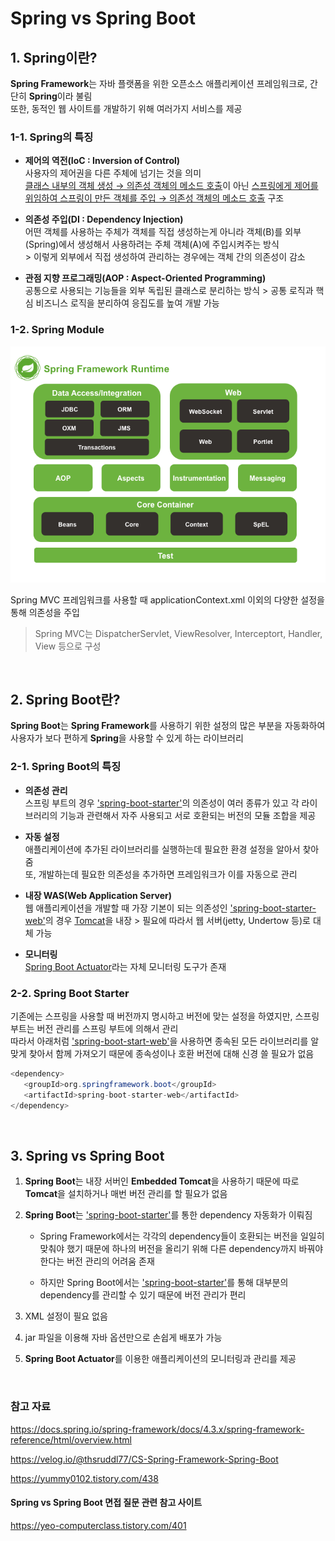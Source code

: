 # Spring vs Spring Boot

## 1. Spring이란?

**Spring Framework**는 자바 플랫폼을 위한 오픈소스 애플리케이션 프레임워크로, 간단히 **Spring**이라 불림 <br>
또한, 동적인 웹 사이트를 개발하기 위해 여러가지 서비스를 제공

### 1-1. Spring의 특징

- **제어의 역전(IoC : Inversion of Control)** <br>
  사용자의 제어권을 다른 주체에 넘기는 것을 의미 <br>
  <U>클래스 내부의 객체 생성 → 의존성 객체의 메소드 호출</U>이 아닌 <U>스프링에게 제어를 위임하여 스프링이 만든 객체를 주입 → 의존성 객체의 메소드 호출</U> 구조

- **의존성 주입(DI : Dependency Injection)** <br>
  어떤 객체를 사용하는 주체가 객체를 직접 생성하는게 아니라 객체(B)를 외부(Spring)에서 생성해서 사용하려는 주체 객체(A)에 주입시켜주는 방식 <br> > 이렇게 외부에서 직접 생성하여 관리하는 경우에는 객체 간의 의존성이 감소

- **관점 지향 프로그래밍(AOP : Aspect-Oriented Programming)** <br>
  공통으로 사용되는 기능들을 외부 독립된 클래스로 분리하는 방식 > 공통 로직과 핵심 비즈니스 로직을 분리하여 응집도를 높여 개발 가능

### 1-2. Spring Module

![Spring](/Spring/images/spring.png)

Spring MVC 프레임워크를 사용할 때 applicationContext.xml 이외의 다양한 설정을 통해 의존성을 주입

> Spring MVC는 DispatcherServlet, ViewResolver, Interceptort, Handler, View 등으로 구성

<br>

## 2. Spring Boot란?

**Spring Boot**는 **Spring Framework**를 사용하기 위한 설정의 많은 부분을 자동화하여 사용자가 보다 편하게 **Spring**을 사용할 수 있게 하는 라이브러리

### 2-1. Spring Boot의 특징

- **의존성 관리** <br>
  스프링 부트의 경우 <U>'spring-boot-starter'</U>의 의존성이 여러 종류가 있고 각 라이브러리의 기능과 관련해서 자주 사용되고 서로 호환되는 버전의 모듈 조합을 제공

- **자동 설정** <br>
  애플리케이션에 추가된 라이브러리를 실행하는데 필요한 환경 설정을 알아서 찾아줌 <br>
  또, 개발하는데 필요한 의존성을 추가하면 프레임워크가 이를 자동으로 관리

- **내장 WAS(Web Application Server)** <br>
  웹 애플리케이션을 개발할 때 가장 기본이 되는 의존성인 <U>'spring-boot-starter-web'</U>의 경우 <U>Tomcat</U>을 내장 > 필요에 따라서 웹 서버(jetty, Undertow 등)로 대체 가능

- **모니터링** <br>
  <U>Spring Boot Actuator</U>라는 자체 모니터링 도구가 존재

### 2-2. Spring Boot Starter

기존에는 스프링을 사용할 때 버전까지 명시하고 버전에 맞는 설정을 하였지만, 스프링 부트는 버전 관리를 스프링 부트에 의해서 관리 <br>
따라서 아래처럼 <U>'spring-boot-start-web'</U>을 사용하면 종속된 모든 라이브러리를 알맞게 찾아서 함께 가져오기 때문에 종속성이나 호환 버전에 대해 신경 쓸 필요가 없음

```java
<dependency>
   <groupId>org.springframework.boot</groupId>
   <artifactId>spring-boot-starter-web</artifactId>
</dependency>
```

<br>

## 3. Spring vs Spring Boot

1. **Spring Boot**는 내장 서버인 **Embedded Tomcat**을 사용하기 때문에 따로 **Tomcat**을 설치하거나 매번 버전 관리를 할 필요가 없음

2. **Spring Boot**는 <U>'spring-boot-starter'</U>를 통한 dependency 자동화가 이뤄짐

   - Spring Framework에서는 각각의 dependency들이 호환되는 버전을 일일히 맞춰야 했기 때문에 하나의 버전을 올리기 위해 다른 dependency까지 바꿔야 한다는 버전 관리의 어려움 존재

   - 하지만 Spring Boot에서는 <U>'spring-boot-starter'</U>를 통해 대부분의 dependency를 관리할 수 있기 때문에 버전 관리가 편리

3. XML 설정이 필요 없음

4. jar 파일을 이용해 자바 옵션만으로 손쉽게 배포가 가능

5. **Spring Boot Actuator**를 이용한 애플리케이션의 모니터링과 관리를 제공

<br>

### 참고 자료

https://docs.spring.io/spring-framework/docs/4.3.x/spring-framework-reference/html/overview.html

https://velog.io/@thsruddl77/CS-Spring-Framework-Spring-Boot

https://yummy0102.tistory.com/438

#### Spring vs Spring Boot 면접 질문 관련 참고 사이트

https://yeo-computerclass.tistory.com/401
